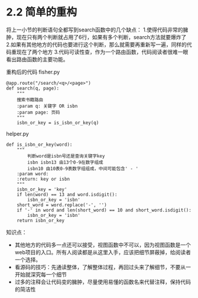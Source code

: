 # 2.2 简单的重构

将上一小节的判断语句全都写到search函数中的几个缺点：
1.使得代码非常的臃肿，现在只有两个判断就占用了6行，如果有多个判断，search方法就要爆炸了
2.如果有其他地方的代码也要进行这个判断，那么就需要再重新写一遍，同样的代码重现在了两个地方
3.代码可读性查，作为一个路由函数，代码阅读者很难一眼看出路由函数的主要功能。

重构后的代码
fisher.py
```
@app.route("/search/<q>/<page>")
def search(q, page):
    """
    搜索书籍路由
    :param q: 关键字 OR isbn
    :param page: 页码
    """
    isbn_or_key = is_isbn_or_key(q)
```
helper.py
```
def is_isbn_or_key(word):
    """
        判断word是isbn号还是查询关键字key
        isbn isbn13 由13个0-9在数字组成
        isbn10 由10表0-9表数字组组成，中间可能包含' - '
    :param word:
    :return: key or isbn
    """
    isbn_or_key = 'key'
    if len(word) == 13 and word.isdigit():
        isbn_or_key = 'isbn'
    short_word = word.replace('-', '')
    if '-' in word and len(short_word) == 10 and short_word.isdigit():
        isbn_or_key = 'isbn'
    return isbn_or_key
```
知识点：
- 其他地方的代码多一点还可以接受，视图函数中不可以，因为视图函数是一个web项目的入口。所有人阅读都是从这里入手，应该把细节屏蔽掉，给阅读者一个选择。
- 看源码的技巧：先通读整体，了解整体过程，再回过头来了解细节，不要从一开始就深究每一个细节
- 过多的注释会让代码变的臃肿，尽量使用易懂的函数名来代替注释，保持代码的简洁性
